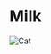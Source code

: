 # Milk
![Cat](https://www.bing.com/ck/a?!&&p=1069bd6d5627df47JmltdHM9MTcxODQwOTYwMCZpZ3VpZD0zMDdjYjI5Yi01ZTMwLTYyMDMtMTViOS1hNmY1NWY1NjYzYzMmaW5zaWQ9NTYzMw&ptn=3&ver=2&hsh=3&fclid=307cb29b-5e30-6203-15b9-a6f55f5663c3&u=a1L2ltYWdlcy9zZWFyY2g_cT0lRTElQkElQTNuaCUyMG0lQzMlQThvJkZPUk09SVFGUkJBJmlkPTAxMEIwRDQxREUzMDM5NzE4OEY0RUVCRkMxMjA1MDg1MDAwQzQwRUY&ntb=1)
